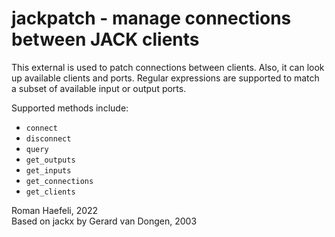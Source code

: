 # jackpatch - manage connections between JACK clients

This external is used to patch connections between clients. Also,
it can look up available clients and ports. Regular expressions
are supported to match a subset of available input or output ports.

Supported methods include:
  * `connect`
  * `disconnect`
  * `query`
  * `get_outputs`
  * `get_inputs`
  * `get_connections`
  * `get_clients`

Roman Haefeli, 2022\
Based on jackx by Gerard van Dongen, 2003
